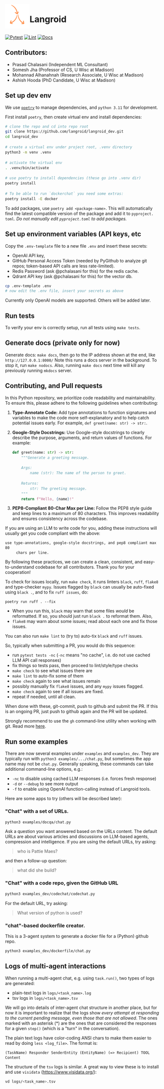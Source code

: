 <div style="display: flex; align-items: center;">
  <img src="docs/assets/orange-logo.png" alt="Logo" 
        width="80" height="80"align="left">
  <h1>Langroid</h1>
</div>

[![Pytest](https://github.com/langroid/langroid/actions/workflows/pytest.yml/badge.svg)](https://github.com/langroid/langroid/actions/workflows/pytest.yml)
[![Lint](https://github.com/langroid/langroid/actions/workflows/validate.yml/badge.svg)](https://github.com/langroid/langroid/actions/workflows/validate.yml)
[![Docs](https://github.com/langroid/langroid/actions/workflows/mkdocs-deploy.yml/badge.svg)](https://github.com/langroid/langroid/actions/workflows/mkdocs-deploy.yml)


## Contributors:
- Prasad Chalasani (Independent ML Consultant)
- Somesh Jha (Professor of CS, U Wisc at Madison)
- Mohannad Alhanahnah (Research Associate, U Wisc at Madison)
- Ashish Hooda (PhD Candidate, U Wisc at Madison)

## Set up dev env

We use [`poetry`](https://python-poetry.org/docs/#installation) 
to manage dependencies, and `python 3.11` for development.

First install `poetry`, then create virtual env and install dependencies:

```bash
# clone the repo and cd into repo root
git clone https://github.com/langroid/langroid_dev.git
cd langroid_dev

# create a virtual env under project root, .venv directory
python3 -m venv .venv

# activate the virtual env
. .venv/bin/activate

# use poetry to install dependencies (these go into .venv dir)
poetry install

# To be able to run `dockerchat` you need some extras:
poetry install -E docker
```
To add packages, use `poetry add <package-name>`. This will automatically 
find the latest compatible version of the package and add it to `pyproject.
toml`. _Do not manually edit `pyproject.toml` to add packages._

## Set up environment variables (API keys, etc

Copy the `.env-template` file to a new file `.env` and 
insert these secrets:
- OpenAI API key, 
- GitHub Personal Access Token (needed by  PyGithub to analyze git repos; 
  token-based API calls are less rate-limited).
- Redis Password (ask @pchalasani for this) for the redis cache.
- Qdrant API key (ask @pchalasani for this) for the vector db.

```bash
cp .env-template .env
# now edit the .env file, insert your secrets as above
``` 

Currently only OpenAI models are supported. Others will be added later.

## Run tests
To verify your env is correctly setup, run all tests using `make tests`.

## Generate docs (private only for now)

Generate docs: `make docs`, then go to the IP address shown at the end, like 
`http://127.0.0.1:8000/`
Note this runs a docs server in the background.
To stop it, run `make nodocs`. Also, running `make docs` next time will kill 
any previously running `mkdocs` server.


## Contributing, and Pull requests

In this Python repository, we prioritize code readability and maintainability.
To ensure this, please adhere to the following guidelines when contributing:

1. **Type-Annotate Code:** Add type annotations to function signatures and
   variables to make the code more self-explanatory and to help catch potential
   issues early. For example, `def greet(name: str) -> str:`.

2. **Google-Style Docstrings:** Use Google-style docstrings to clearly describe
   the purpose, arguments, and return values of functions. For example:

   ```python
   def greet(name: str) -> str:
       """Generate a greeting message.

       Args:
           name (str): The name of the person to greet.

       Returns:
           str: The greeting message.
       """
       return f"Hello, {name}!"
   ```

3. **PEP8-Compliant 80-Char Max per Line:** Follow the PEP8 style guide and keep
   lines to a maximum of 80 characters. This improves readability and ensures
   consistency across the codebase.

If you are using an LLM to write code for you, adding these 
instructions will usually get you code compliant with the above:
```
use type-annotations, google-style docstrings, and pep8 compliant max 80 
     chars per line.
```     


By following these practices, we can create a clean, consistent, and
easy-to-understand codebase for all contributors. Thank you for your
cooperation!

To check for issues locally, run `make check`, it runs linters `black`, `ruff`,
`flake8` and type-checker `mypy`. Issues flagged by `black` can usually be 
auto-fixed using `black .`, and to fix `ruff issues`, do:
```
poetry run ruff . --fix
```

- When you run this, `black` may warn that some files _would_ be reformatted. 
If so, you should just run `black .` to reformat them. Also,
- `flake8` may warn about some issues; read about each one and fix those 
  issues.

You can also run `make lint` to (try to) auto-tix `black` and `ruff`
issues. 

So, typically when submitting a PR, you would do this sequence:
- run `pytest tests -nc` (`-nc` means "no cache", i.e. do not use cached LLM 
  API call responses)
- fix things so tests pass, then proceed to lint/style/type checks
- `make check` to see what issues there are
- `make lint` to auto-fix some of them
- `make check` again to see what issues remain
- possibly manually fix `flake8` issues, and any `mypy` issues flagged.
- `make check` again to see if all issues are fixed.
- repeat if needed, until all clean. 

When done with these, git-commit, push to github and submit the PR. If this 
is an ongoing PR, just push to github again and the PR will be updated. 

Strongly recommend to use the `gh` command-line utility when working with git.
Read more [here](docs/development/github-cli.md).



## Run some examples

There  are now several examples under `examples` and `examples_dev`. 
They are typically run with `python3 examples/.../chat.py`, but sometimes 
the app name may not be `chat.py`.
Generally speaking, these commands can take additional command-line options, 
e.g.: 
- `-nc` to disable using cached LLM responses (i.e. forces fresh response)
- `-d` or `--debug` to see more output
- `-f` to enable using OpenAI function-calling instead of Langroid tools.

Here are some apps to try (others will be described later):

### "Chat" with a set of URLs.

```bash
python3 examples/docqa/chat.py
```

Ask a question you want answered based on the URLs content. The default 
URLs are about various articles and discussions on LLM-based agents, 
compression and intelligence. If you are using the default URLs, try asking:

> who is Pattie Maes?

and then a follow-up question:

> what did she build?

### "Chat" with a code repo, given the GitHub URL
```bash
python3 examples_dev/codechat/codechat.py
```
For the default URL, try asking: 

> What version of python is used?

### "chat"-based dockerfile creator. 
This is a 3-agent system to generate a docker file for a (Python) github repo.


```bash
python3 examples_dev/dockerfile/chat.py
```

## Logs of multi-agent interactions

When running a multi-agent chat, e.g. using `task.run()`, two types of logs 
are generated:
- plain-text logs in `logs/<task_name>.log`
- tsv logs in `logs/<task_name>.tsv`

We will go into details of inter-agent chat structure in another place, 
but for now it is important to realize that the logs show _every attempt at 
  responding to the current pending message, even those that are not allowed_.
The ones marked with an asterisk (*) are the ones that are considered the 
responses for a given `step()` (which is a "turn" in the conversation).

The plain text logs have color-coding ANSI chars to make them easier to read 
by doing `less <log_file>`. The format is:
```
(TaskName) Responder SenderEntity (EntityName) (=> Recipient) TOOL Content
```

The structure of the `tsv` logs is similar. A great way to view these is to 
install and use `visidata` (https://www.visidata.org/):
```bash
vd logs/<task_name>.tsv
```

